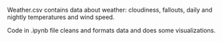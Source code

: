 Weather.csv contains data about weather: cloudiness, fallouts, daily and nightly temperatures and wind speed.

Code in .ipynb file cleans and formats data and does some visualizations.
